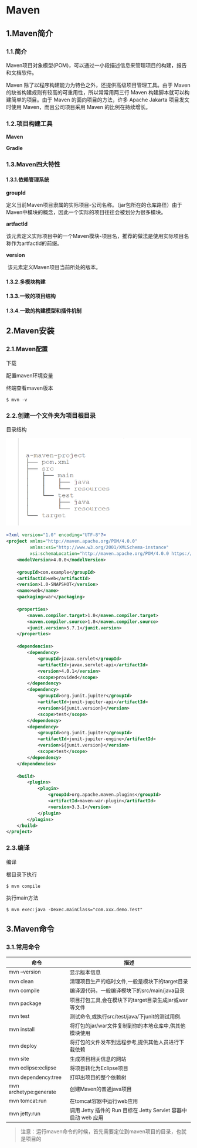# Maven

## 1.Maven简介

### 1.1.简介

Maven项目对象模型(POM)，可以通过一小段描述信息来管理项目的构建，报告和文档软件。

Maven 除了以程序构建能力为特色之外，还提供高级项目管理工具。由于 Maven 的缺省构建规则有较高的可重用性，所以常常用两三行 Maven 构建脚本就可以构建简单的项目。由于 Maven 的面向项目的方法，许多 Apache Jakarta 项目发文时使用 Maven，而且公司项目采用 Maven 的比例在持续增长。

### 1.2.项目构建工具

**Maven**

**Gradle**

### 1.3.Maven四大特性

#### 1.3.1.依赖管理系统

**groupld**

​		定义当前Maven项目隶属的实际项目-公司名称。（jar包所在的仓库路径）由于Maven中模块的概念，因此一个实际的项目往往会被划分为很多模块。

**artfactld**

​		该元素定义实际项目中的一个Maven模块-项目名，推荐的做法是使用实际项目名称作为artfactld的前缀。

**version**

​		该元素定义Maven项目当前所处的版本。

#### 1.3.2.多模块构建

#### 1.3.3.一致的项目结构

#### 1.3.4.一致的构建模型和插件机制

## 2.Maven安装

### 2.1.Maven配置

下载

配置maven环境变量

终端查看maven版本

```SHELl
$ mvn -v
```

### 2.2.创建一个文件夹为项目根目录

目录结构

<img src="..\maven\img\maven目录结构.png">

```xml
<?xml version="1.0" encoding="UTF-8"?>
<project xmlns="http://maven.apache.org/POM/4.0.0"
         xmlns:xsi="http://www.w3.org/2001/XMLSchema-instance"
         xsi:schemaLocation="http://maven.apache.org/POM/4.0.0 https://maven.apache.org/xsd/maven-4.0.0.xsd">
    <modelVersion>4.0.0</modelVersion>

    <groupId>com.example</groupId>
    <artifactId>web</artifactId>
    <version>1.0-SNAPSHOT</version>
    <name>web</name>
    <packaging>war</packaging>

    <properties>
        <maven.compiler.target>1.8</maven.compiler.target>
        <maven.compiler.source>1.8</maven.compiler.source>
        <junit.version>5.7.1</junit.version>
    </properties>

    <dependencies>
        <dependency>
            <groupId>javax.servlet</groupId>
            <artifactId>javax.servlet-api</artifactId>
            <version>4.0.1</version>
            <scope>provided</scope>
        </dependency>
        <dependency>
            <groupId>org.junit.jupiter</groupId>
            <artifactId>junit-jupiter-api</artifactId>
            <version>${junit.version}</version>
            <scope>test</scope>
        </dependency>
        <dependency>
            <groupId>org.junit.jupiter</groupId>
            <artifactId>junit-jupiter-engine</artifactId>
            <version>${junit.version}</version>
            <scope>test</scope>
        </dependency>
    </dependencies>

    <build>
        <plugins>
            <plugin>
                <groupId>org.apache.maven.plugins</groupId>
                <artifactId>maven-war-plugin</artifactId>
                <version>3.3.1</version>
            </plugin>
        </plugins>
    </build>
</project>
```

### 2.3.编译

编译

根目录下执行

```shell
$ mvn compile
```

执行main方法

```shell
$ mvn exec:java -Dexec.mainClass="com.xxx.demo.Test"
```

## 3.Maven命令

### 3.1.常用命令

| 命令                   | 描述                                                         |
| ---------------------- | ------------------------------------------------------------ |
| mvn –version           | 显示版本信息                                                 |
| mvn clean              | 清理项目生产的临时文件,一般是模块下的target目录              |
| mvn compile            | 编译源代码，一般编译模块下的src/main/java目录                |
| mvn package            | 项目打包工具,会在模块下的target目录生成jar或war等文件        |
| mvn test               | 测试命令,或执行src/test/java/下junit的测试用例.              |
| mvn install            | 将打包的jar/war文件复制到你的本地仓库中,供其他模块使用       |
| mvn deploy             | 将打包的文件发布到远程参考,提供其他人员进行下载依赖          |
| mvn site               | 生成项目相关信息的网站                                       |
| mvn eclipse:eclipse    | 将项目转化为Eclipse项目                                      |
| mvn dependency:tree    | 打印出项目的整个依赖树                                       |
| mvn archetype:generate | 创建Maven的普通java项目                                      |
| mvn tomcat:run         | 在tomcat容器中运行web应用                                    |
| mvn jetty:run          | 调用 Jetty 插件的 Run 目标在 Jetty Servlet 容器中启动 web 应用 |

> 注意：运行maven命令的时候，首先需要定位到maven项目的目录，也就是项目的

